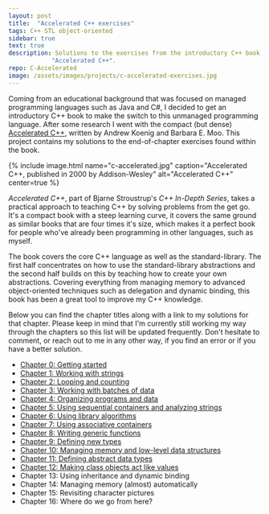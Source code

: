 ```yaml
---
layout: post
title:  "Accelerated C++ exercises"
tags: C++ STL object-oriented
sidebar: true
text: true
description: Solutions to the exercises from the introductory C++ book
            "Accelerated C++".
repo: C-Accelerated
image: /assets/images/projects/c-accelerated-exercises.jpg
---
```

Coming from an educational background that was focused on managed programming
languages such as Java and C#, I decided to get an introductory C++ book to
make the switch to this unmanaged programming language. After some research
I went with the compact (but dense) [Accelerated C++][c-accelerated], written
by Andrew Koenig and Barbara E. Moo. This project contains my solutions to the
end-of-chapter exercises found within the book.

{% include image.html
name="c-accelerated.jpg"
caption="Accelerated C++, published in 2000 by Addison-Wesley"
alt="Accelerated C++"
center=true
%}

_Accelerated C++_, part of Bjarne Stroustrup's _C++ In-Depth Series_, takes a
practical approach to teaching C++ by solving problems from the get go. It's a
compact book with a steep learning curve, it covers the same ground as
similar books that are four times it's size, which makes it a perfect book for
people who've already been programming in other languages, such as myself.

The book covers the core C++ language as well as the standard-library. The first
half concentrates on how to use the standard-library abstractions and the second
half builds on this by teaching how to create your own abstractions. Covering
everything from managing memory to advanced object-oriented techniques such as
delegation and dynamic binding, this book has been a great tool to improve my
C++ knowledge.

Below you can find the chapter titles along with a link to my solutions for that
chapter. Please keep in mind that I'm currently still working my way through the
chapters so this list will be updated frequently. Don't hesitate to comment, or
reach out to me in any other way, if you find an error or if you have a
better solution.

- [Chapter 0: Getting started][chapter0]
- [Chapter 1: Working with strings][chapter1]
- [Chapter 2: Looping and counting][chapter2]
- [Chapter 3: Working with batches of data][chapter3]
- [Chapter 4: Organizing programs and data][chapter4]
- [Chapter 5: Using sequential containers and analyzing strings][chapter5]
- [Chapter 6: Using library algorithms][chapter6]
- [Chapter 7: Using associative containers][chapter7]
- [Chapter 8: Writing generic functions][chapter8]
- [Chapter 9: Defining new types][chapter9]
- [Chapter 10: Managing memory and low-level data structures][chapter10]
- [Chapter 11: Defining abstract data types][chapter11]
- [Chapter 12: Making class objects act like values][chapter12]
- Chapter 13: Using inheritance and dynamic binding
- Chapter 14: Managing memory (almost) automatically
- Chapter 15: Revisiting character pictures
- Chapter 16: Where do we go from here?


[c-accelerated]: https://www.amazon.com/Accelerated-C-Practical-Programming-Example/dp/020170353X

[chapter0]: https://github.com/GeertArien/C-Accelerated/tree/master/Chapter0
[chapter1]: https://github.com/GeertArien/C-Accelerated/tree/master/Chapter01
[chapter2]: https://github.com/GeertArien/C-Accelerated/tree/master/Chapter02
[chapter3]: https://github.com/GeertArien/C-Accelerated/tree/master/Chapter03
[chapter4]: https://github.com/GeertArien/C-Accelerated/tree/master/Chapter04
[chapter5]: https://github.com/GeertArien/C-Accelerated/tree/master/Chapter05
[chapter6]: https://github.com/GeertArien/C-Accelerated/tree/master/Chapter06
[chapter7]: https://github.com/GeertArien/C-Accelerated/tree/master/Chapter07
[chapter8]: https://github.com/GeertArien/C-Accelerated/tree/master/Chapter08
[chapter9]: https://github.com/GeertArien/C-Accelerated/tree/master/Chapter09
[chapter10]: https://github.com/GeertArien/C-Accelerated/tree/master/Chapter10
[chapter11]: https://github.com/GeertArien/C-Accelerated/tree/master/Chapter11
[chapter12]: https://github.com/GeertArien/C-Accelerated/tree/master/Chapter12
[chapter13]: https://github.com/GeertArien/C-Accelerated/tree/master/Chapter13
[chapter14]: https://github.com/GeertArien/C-Accelerated/tree/master/Chapter14
[chapter15]: https://github.com/GeertArien/C-Accelerated/tree/master/Chapter15
[chapter16]: https://github.com/GeertArien/C-Accelerated/tree/master/Chapter16
